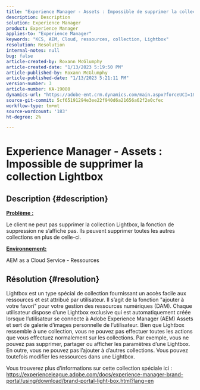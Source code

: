 ```yaml
---
title: "Experience Manager - Assets : Impossible de supprimer la collection Lightbox"
description: Description
solution: Experience Manager
product: Experience Manager
applies-to: "Experience Manager"
keywords: "KCS, AEM, Cloud, ressources, collection, Lightbox"
resolution: Resolution
internal-notes: null
bug: false
article-created-by: Roxann McGlumphy
article-created-date: "1/13/2023 5:19:50 PM"
article-published-by: Roxann McGlumphy
article-published-date: "1/13/2023 5:21:11 PM"
version-number: 3
article-number: KA-19080
dynamics-url: "https://adobe-ent.crm.dynamics.com/main.aspx?forceUCI=1&pagetype=entityrecord&etn=knowledgearticle&id=ed3ada76-6693-ed11-aad1-6045bd006a22"
source-git-commit: 5cf65191294e3ee22f940d6a21656a62f2e0cfec
workflow-type: tm+mt
source-wordcount: '183'
ht-degree: 2%

---
```


# Experience Manager - Assets : Impossible de supprimer la collection Lightbox

## Description {#description}


<u><b>Problème :</b></u>

Le client ne peut pas supprimer la collection Lightbox, la fonction de suppression ne s’affiche pas. Ils peuvent supprimer toutes les autres collections en plus de celle-ci.

<u><b>Environnement:</b></u>

AEM as a Cloud Service - Ressources


## Résolution {#resolution}


Lightbox est un type spécial de collection fournissant un accès facile aux ressources et est attribué par utilisateur. Il s’agit de la fonction &quot;ajouter à votre favori&quot; pour votre gestion des ressources numériques (DAM). Chaque utilisateur dispose d’une Lightbox exclusive qui est automatiquement créée lorsque l’utilisateur se connecte à Adobe Experience Manager (AEM) Assets et sert de galerie d’images personnelle de l’utilisateur.
Bien que Lightbox ressemble à une collection, vous ne pouvez pas effectuer toutes les actions que vous effectuez normalement sur les collections. Par exemple, vous ne pouvez pas supprimer, partager ou afficher les paramètres d’une Lightbox. En outre, vous ne pouvez pas l’ajouter à d’autres collections. Vous pouvez toutefois modifier les ressources dans une Lightbox.

Vous trouverez plus d’informations sur cette collection spéciale ici : https://experienceleague.adobe.com/docs/experience-manager-brand-portal/using/download/brand-portal-light-box.html?lang=en
